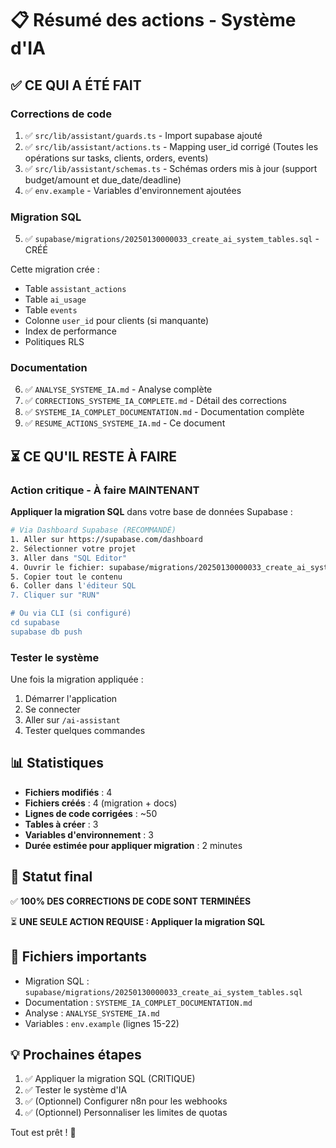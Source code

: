 # 📋 Résumé des actions - Système d'IA

## ✅ CE QUI A ÉTÉ FAIT

### Corrections de code
1. ✅ `src/lib/assistant/guards.ts` - Import supabase ajouté
2. ✅ `src/lib/assistant/actions.ts` - Mapping user_id corrigé (Toutes les opérations sur tasks, clients, orders, events)
3. ✅ `src/lib/assistant/schemas.ts` - Schémas orders mis à jour (support budget/amount et due_date/deadline)
4. ✅ `env.example` - Variables d'environnement ajoutées

### Migration SQL
5. ✅ `supabase/migrations/20250130000033_create_ai_system_tables.sql` - CRÉÉ

Cette migration crée :
- Table `assistant_actions`
- Table `ai_usage`
- Table `events`
- Colonne `user_id` pour clients (si manquante)
- Index de performance
- Politiques RLS

### Documentation
6. ✅ `ANALYSE_SYSTEME_IA.md` - Analyse complète
7. ✅ `CORRECTIONS_SYSTEME_IA_COMPLETE.md` - Détail des corrections
8. ✅ `SYSTEME_IA_COMPLET_DOCUMENTATION.md` - Documentation complète
9. ✅ `RESUME_ACTIONS_SYSTEME_IA.md` - Ce document

## ⏳ CE QU'IL RESTE À FAIRE

### Action critique - À faire MAINTENANT

**Appliquer la migration SQL** dans votre base de données Supabase :

```bash
# Via Dashboard Supabase (RECOMMANDÉ)
1. Aller sur https://supabase.com/dashboard
2. Sélectionner votre projet
3. Aller dans "SQL Editor"
4. Ouvrir le fichier: supabase/migrations/20250130000033_create_ai_system_tables.sql
5. Copier tout le contenu
6. Coller dans l'éditeur SQL
7. Cliquer sur "RUN"

# Ou via CLI (si configuré)
cd supabase
supabase db push
```

### Tester le système

Une fois la migration appliquée :
1. Démarrer l'application
2. Se connecter
3. Aller sur `/ai-assistant`
4. Tester quelques commandes

## 📊 Statistiques

- **Fichiers modifiés** : 4
- **Fichiers créés** : 4 (migration + docs)
- **Lignes de code corrigées** : ~50
- **Tables à créer** : 3
- **Variables d'environnement** : 3
- **Durée estimée pour appliquer migration** : 2 minutes

## 🎯 Statut final

✅ **100% DES CORRECTIONS DE CODE SONT TERMINÉES**

⏳ **UNE SEULE ACTION REQUISE : Appliquer la migration SQL**

## 🔗 Fichiers importants

- Migration SQL : `supabase/migrations/20250130000033_create_ai_system_tables.sql`
- Documentation : `SYSTEME_IA_COMPLET_DOCUMENTATION.md`
- Analyse : `ANALYSE_SYSTEME_IA.md`
- Variables : `env.example` (lignes 15-22)

## 💡 Prochaines étapes

1. ✅ Appliquer la migration SQL (CRITIQUE)
2. ✅ Tester le système d'IA
3. ✅ (Optionnel) Configurer n8n pour les webhooks
4. ✅ (Optionnel) Personnaliser les limites de quotas

Tout est prêt ! 🚀

